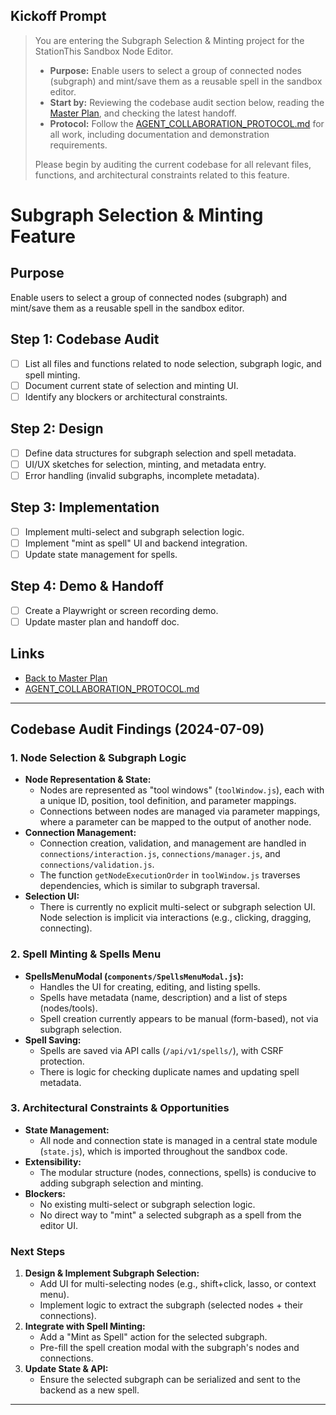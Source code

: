 ## Kickoff Prompt

> You are entering the Subgraph Selection & Minting project for the StationThis Sandbox Node Editor.
> 
> - **Purpose:** Enable users to select a group of connected nodes (subgraph) and mint/save them as a reusable spell in the sandbox editor.
> - **Start by:** Reviewing the codebase audit section below, reading the [Master Plan](./SANDBOX_NODE_EDITOR_MASTER_PLAN.md), and checking the latest handoff.
> - **Protocol:** Follow the [AGENT_COLLABORATION_PROTOCOL.md](../../AGENT_COLLABORATION_PROTOCOL.md) for all work, including documentation and demonstration requirements.
> 
> Please begin by auditing the current codebase for all relevant files, functions, and architectural constraints related to this feature.

# Subgraph Selection & Minting Feature

## Purpose
Enable users to select a group of connected nodes (subgraph) and mint/save them as a reusable spell in the sandbox editor.

## Step 1: Codebase Audit

- [ ] List all files and functions related to node selection, subgraph logic, and spell minting.
- [ ] Document current state of selection and minting UI.
- [ ] Identify any blockers or architectural constraints.

## Step 2: Design

- [ ] Define data structures for subgraph selection and spell metadata.
- [ ] UI/UX sketches for selection, minting, and metadata entry.
- [ ] Error handling (invalid subgraphs, incomplete metadata).

## Step 3: Implementation

- [ ] Implement multi-select and subgraph selection logic.
- [ ] Implement "mint as spell" UI and backend integration.
- [ ] Update state management for spells.

## Step 4: Demo & Handoff

- [ ] Create a Playwright or screen recording demo.
- [ ] Update master plan and handoff doc.

## Links

- [Back to Master Plan](./SANDBOX_NODE_EDITOR_MASTER_PLAN.md)
- [AGENT_COLLABORATION_PROTOCOL.md](../../AGENT_COLLABORATION_PROTOCOL.md) 

---

## Codebase Audit Findings (2024-07-09)

### 1. Node Selection & Subgraph Logic
- **Node Representation & State:**
  - Nodes are represented as "tool windows" (`toolWindow.js`), each with a unique ID, position, tool definition, and parameter mappings.
  - Connections between nodes are managed via parameter mappings, where a parameter can be mapped to the output of another node.
- **Connection Management:**
  - Connection creation, validation, and management are handled in `connections/interaction.js`, `connections/manager.js`, and `connections/validation.js`.
  - The function `getNodeExecutionOrder` in `toolWindow.js` traverses dependencies, which is similar to subgraph traversal.
- **Selection UI:**
  - There is currently no explicit multi-select or subgraph selection UI. Node selection is implicit via interactions (e.g., clicking, dragging, connecting).

### 2. Spell Minting & Spells Menu
- **SpellsMenuModal (`components/SpellsMenuModal.js`):**
  - Handles the UI for creating, editing, and listing spells.
  - Spells have metadata (name, description) and a list of steps (nodes/tools).
  - Spell creation currently appears to be manual (form-based), not via subgraph selection.
- **Spell Saving:**
  - Spells are saved via API calls (`/api/v1/spells/`), with CSRF protection.
  - There is logic for checking duplicate names and updating spell metadata.

### 3. Architectural Constraints & Opportunities
- **State Management:**
  - All node and connection state is managed in a central state module (`state.js`), which is imported throughout the sandbox code.
- **Extensibility:**
  - The modular structure (nodes, connections, spells) is conducive to adding subgraph selection and minting.
- **Blockers:**
  - No existing multi-select or subgraph selection logic.
  - No direct way to "mint" a selected subgraph as a spell from the editor UI.

### Next Steps
1. **Design & Implement Subgraph Selection:**
   - Add UI for multi-selecting nodes (e.g., shift+click, lasso, or context menu).
   - Implement logic to extract the subgraph (selected nodes + their connections).
2. **Integrate with Spell Minting:**
   - Add a "Mint as Spell" action for the selected subgraph.
   - Pre-fill the spell creation modal with the subgraph's nodes and connections.
3. **Update State & API:**
   - Ensure the selected subgraph can be serialized and sent to the backend as a new spell.

--- 